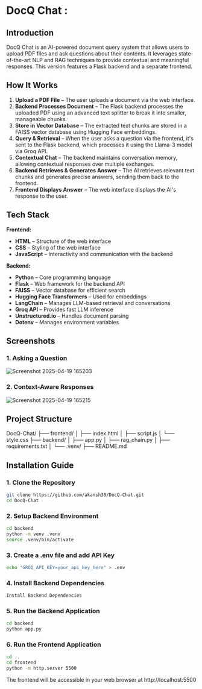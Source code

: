 # DocQ Chat :

## Introduction

DocQ Chat is an AI-powered document query system that allows users to upload PDF files and ask questions about their contents. It leverages state-of-the-art NLP and RAG techniques to provide contextual and meaningful responses. This version features a Flask backend and a separate frontend.

## How It Works

1.  **Upload a PDF File** – The user uploads a document via the web interface.
2.  **Backend Processes Document** – The Flask backend processes the uploaded PDF using an advanced text splitter to break it into smaller, manageable chunks.
3.  **Store in Vector Database** – The extracted text chunks are stored in a FAISS vector database using Hugging Face embeddings.
4.  **Query & Retrieval** – When the user asks a question via the frontend, it's sent to the Flask backend, which processes it using the Llama-3 model via Groq API.
5.  **Contextual Chat** – The backend maintains conversation memory, allowing contextual responses over multiple exchanges.
6.  **Backend Retrieves & Generates Answer** – The AI retrieves relevant text chunks and generates precise answers, sending them back to the frontend.
7.  **Frontend Displays Answer** – The web interface displays the AI's response to the user.

## Tech Stack

**Frontend:**

-   **HTML** – Structure of the web interface
-   **CSS** – Styling of the web interface
-   **JavaScript** – Interactivity and communication with the backend

**Backend:**

-   **Python** – Core programming language
-   **Flask** – Web framework for the backend API
-   **FAISS** – Vector database for efficient search
-   **Hugging Face Transformers** – Used for embeddings
-   **LangChain** – Manages LLM-based retrieval and conversations
-   **Groq API** – Provides fast LLM inference
-   **Unstructured.io** – Handles document parsing
-   **Dotenv** – Manages environment variables

##  Screenshots

### 1. Asking a Question 
![Screenshot 2025-04-19 165203](https://github.com/user-attachments/assets/175e196a-4930-48b7-a2cb-fdbd82482439)

### 2. Context-Aware Responses
![Screenshot 2025-04-19 165215](https://github.com/user-attachments/assets/c7b4ac5c-e7cf-45a0-8b8f-cd9f6dfc1650)

##  Project Structure

DocQ-Chat/
├── frontend/
│   ├── index.html
│   ├── script.js
│   └── style.css
├── backend/
│   ├── app.py
│   ├── rag_chain.py
│   ├── requirements.txt
│   └── .venv/
├── README.md

##  Installation Guide

### 1. Clone the Repository

```bash
git clone https://github.com/akansh30/DocQ-Chat.git
cd DocQ-Chat
```
### 2. Setup Backend Environment
```bash
cd backend
python -m venv .venv
source .venv/bin/activate   
```
### 3. Create a .env file and add API Key
```bash
echo "GROQ_API_KEY=your_api_key_here" > .env
```
### 4. Install Backend Dependencies
```bash
Install Backend Dependencies
```
### 5. Run the Backend Application
```bash
cd backend
python app.py
```
### 6. Run the Frontend Application
```bash
cd ..
cd frontend
python -m http.server 5500
```
The frontend will be accessible in your web browser at http://localhost:5500


